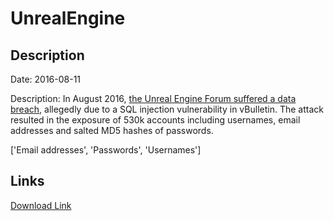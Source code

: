 # UnrealEngine

## Description

Date: 2016-08-11

Description:
In August 2016, <a href="http://www.zdnet.com/article/epic-games-unreal-engine-forums-hacked-in-latest-data-breach" target="_blank" rel="noopener">the Unreal Engine Forum suffered a data breach</a>, allegedly due to a SQL injection vulnerability in vBulletin. The attack resulted in the exposure of 530k accounts including usernames, email addresses and salted MD5 hashes of passwords.


['Email addresses', 'Passwords', 'Usernames']

## Links

[Download Link](https://link-to.net/1229997/978.2311502975512/dynamic/?r=dW5yZWFsZW5naW5lLmNvbQ==)